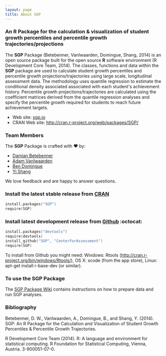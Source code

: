 ```yaml
---
layout: page
title: About SGP
---
```


### An R Package for the calculation & visualization of student growth percentiles and percentile growth trajectories/projections
The **SGP** Package (Betebenner, VanIwaarden, Domingue, Shang, 2014) is an open source package built for the open source **R** software environment (R Development Core Team, 2014). The classes, functions and data within the **SGP** package are used to calculate student growth percentiles and percentile growth projections/trajectories using large scale, longitudinal assessment data. The methodology uses quantile regression to estimate the conditional density associated associated with each student's achievement history. Percentile growth projections/trajectories are calculated using the coefficient matrices derived from the quantile regression analyses and specify the percentile growth required for students to reach future achievement targets.

* Web site: [sgp.io](http://sgp.io)
* CRAN Web site: http://cran.r-project.org/web/packages/SGP/

### Team Members

The **SGP** Package is crafted with :heart: by:

* [Damian Betebenner](https://github.com/dbetebenner)
* [Adam VanIwaarden](https://github.com/adamvi)
* [Ben Domingue](https://github.com/ben-domingue)
* [Yi Shang](https://github.com/shangyi)

We love feedback and are happy to answer questions.


### Install the latest stable release from [CRAN](http://cran.r-project.org/package=SGP)

```S
install.packages("SGP")
require(SGP)
```


### Install latest development release from [Github](https://github.com/CenterForAssessment/SGP/) :octocat:

```S
install.packages("devtools")
require(devtools)
install_github("SGP", "CenterForAssessment")
require(SGP)
```

To install from Github you might need: Windows: Rtools (http://cran.r-project.org/bin/windows/Rtools/), OS X: xcode (from the app store),
Linux: apt-get install r-base-dev (or similar).


### To use the SGP Package

The [SGP Package Wiki](https://github.com/CenterForAssessment/SGP/wiki/Home) contains instructions on how to prepare data and run SGP analyses.


### Bibliography

Betebenner, D. W., VanIwaarden, A., Domingue, B., and Shang, Y. (2014). SGP: An R Package for the Calculation and Visualization of Student Growth Percentiles & Percentile Growth Trajectories.

R Development Core Team (2014). R: A language and environment for statistical computing. R Foundation for Statistical Computing, Vienna, Austria.
3-900051-07-0.
